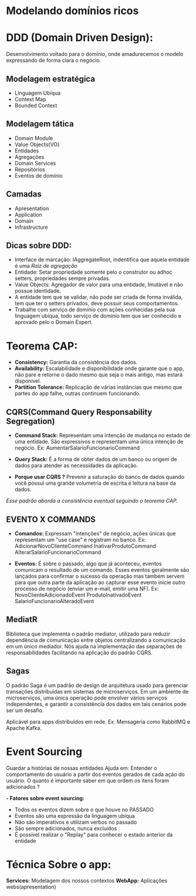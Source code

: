 # Modelando domínios ricos

# DDD (Domain Driven Design):
Desenvolvimento voltado para o domínio, onde amadurecemos o modelo expressando de forma clara o negócio.

## Modelagem estratégica
  - Linguagem Ubíqua
  - Context Map
  - Bounded Context
  
## Modelagem tática
 - Domain Module
 - Value Objects(VO)
 - Entidades
 - Agregações
 - Domain Services
 - Repositórios
 - Eventos de domínio

## Camadas
  - Apresentation
  - Application
  - Domain
  - Infrastructure

## Dicas sobre DDD:
- Interface de marcação: IAggregateRoot, indentifica que aquela entidade é uma *Raiz de agregação*
- Entidade: Setar propriedade somente pelo o construtor ou adhoc setters, propriedades sempre privadas.
- Value Objects: Agregador de valor para uma entidade, Imutável e não possue identidade.
- A entidade tem que se validar, não pode ser criada de forma inválida, tem que ter o setters privados, deve possuir seus comportamentos.
- Trabalhe com serviço de domínio com ações conhecidas pela sua linguagem ubíqua, todo serviço de domínio tem que ser conhecido e aprovado pelo o Domain Expert.

# Teorema CAP:
  - **Consistency:** Garantia da consistência dos dados.
  - **Availability:** Escalabilidade e disponibilidade onde garante que o app, não pare e retorne o dado mesmo que seja o mais antigo, mas estará disponível.
  - **Partition Tolerance:** Replicação de várias instâncias que mesmo que partes do app falhe, outras continuem funcionando.
    
## CQRS(Command Query Responsability Segregation)
  - **Command Stack:** Representam uma intenção de mudança no estado de uma entidade.
    São expressivos e representam uma única intenção de negócio. Ex: AumentarSalarioFuncionarioCommand
       
  - **Query Stack:** É a forma de obter dados de um banco ou origem de dados para atender
    as necessidades da aplicação.
    
  - **Porque usar CQRS ?** Prevenir a saturação do banco de dados quando você possui uma grande volumetria de escrita e leitura na base da dados.

  _Esse padrão aborda a consistência eventual seguindo o teorema CAP._
    
## EVENTO X COMMANDS
  - **Comandos:** Expressam "intenções" de negócio, ações únicas que representam um "use case" e registram no banco.
  Ex: AdicionarNovoClienteCommand
      InativarProdutoCommand
      AlterarSalarioFuncionarioCommand

  - **Eventos:** É sobre o passado, algo que já aconteceu, eventos comunicam o resultado de um comando. Esses eventos geralmente são lançados para confirmar o sucesso da operação mas também servem para que outra parte da aplicação ao capturar esse evento inicie outro processo de negócio (enviar um e-mail, emitir uma NF).
  Ex: NovoClienteAdicionadoEvent
      ProdutoInativadoEvent
      SalarioFuncionarioAlteradoEvent

## MediatR
Biblioteca que implementa o padrão mediator, utilizado para reduzir dependência de comunicação entre objetos centralizando a comunicação em um único mediador.
Nós ajuda na implementação das separações de responsabilidades facilitando na aplicação do padrão CQRS.

## Sagas
O padrão Saga é um padrão de design de arquitetura usado para gerenciar transações distribuídas em sistemas de microserviços. Em um ambiente de microserviços, uma única operação pode envolver vários serviços independentes, e garantir a consistência dos dados em tais cenários pode ser um desafio.

Aplicável para apps distribuídos em rede. Ex: Mensageria como RabbitMQ e Apache Kafka.

# Event Sourcing
Guardar a histórias de nossas entidades
Ajuda em: Entender o comportamento do usuário a partir dos eventos gerados de cada ação do usuário.
O quanto é importante saber em que ordem os itens foram adicionados ?

**- Fatores sobre event sourcing:**
- Todos os eventos dizem sobre o que houve no PASSADO
- Eventos são uma expressão da linguagem ubíqua
- Não são imperativos e utilizam verbos no passado
- São sempre adicionados, nunca excluídos
- É possível realizar o "Replay" para conhecer o estado anterior da entidade


# Técnica Sobre o app:
**Services:** Modelagem dos nossos contextos
**WebApp:** Aplicações webs(apresentation)